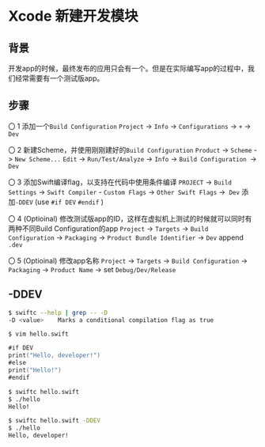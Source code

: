 # Xcode 新建开发模块

## 背景

开发app的时候，最终发布的应用只会有一个。但是在实际编写app的过程中，我们经常需要有一个测试版app。

## 步骤

〇 1 添加一个`Build Configuration`
`Project` -> `Info` -> `Configurations` -> `+` -> `Dev`

〇 2 新建Scheme，并使用刚刚建好的`Build Configuration`
`Product` -> `Scheme` -> `New Scheme...`
`Edit` -> `Run/Test/Analyze` -> `Info` -> `Build Configuration `-> `Dev`

〇 3 添加Swift编译flag，以支持在代码中使用条件编译
 `PROJECT` -> `Build Settings` -> `Swift Compiler` - `Custom Flags` -> `Other Swift Flags` ->` Dev` 添加`-DDEV` (use `#if DEV` `#endif` )

〇 4 (Optioinal) 修改测试版app的ID，这样在虚拟机上测试的时候就可以同时有两种不同Build Configuration的app
`Project` -> `Targets` -> `Build Configuration` -> `Packaging` -> `Product Bundle Identifier` -> `Dev` append `.dev`

〇 5 (Optioinal) 修改app名称
`Project` -> `Targets` -> `Build Configuration` -> `Packaging` -> `Product Name` -> set `Debug/Dev/Release`

## -DDEV

```sh
$ swiftc --help | grep -- -D
-D <value>    Marks a conditional compilation flag as true
```

```
$ vim hello.swift
```

```swift
#if DEV
print("Hello, developer!")
#else
print("Hello!")
#endif
```

```sh
$ swiftc hello.swift
$ ./hello
Hello!

$ swiftc hello.swift -DDEV
$ ./hello
Hello, developer!
```
